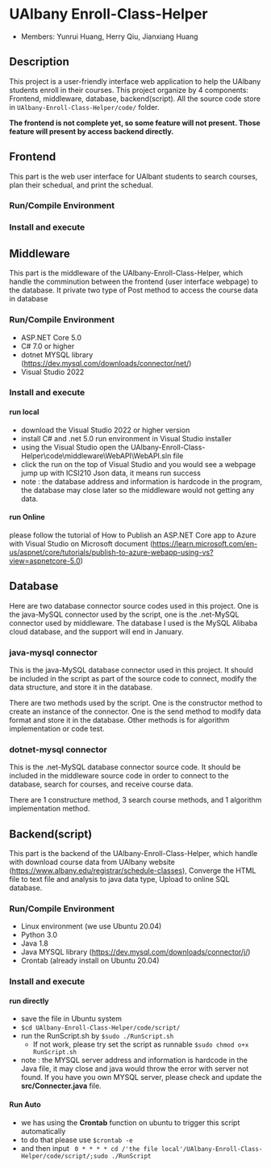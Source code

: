# UAlbany Enroll-Class-Helper
- Members: Yunrui Huang, Herry Qiu, Jianxiang Huang

## Description
This project is a user-friendly interface web application to help the UAlbany students enroll in their courses.
This project organize by 4 components: Frontend, middleware, database, backend(script).
All the source code store in `UAlbany-Enroll-Class-Helper/code/` folder.

**The frontend is not complete yet, so some feature will not present. Those feature will present by access backend directly.**


## Frontend
This part is the web user interface for UAlbant students to search courses, plan their schedual, and print the schedual. 

### Run/Compile Environment
### Install and execute



## Middleware
This part is the middleware of the UAlbany-Enroll-Class-Helper, which handle the comminution between the frontend (user interface webpage) to the database. It private two type of Post method to access the course data in database

### Run/Compile Environment
- ASP.NET Core 5.0
- C# 7.0 or higher
- dotnet MYSQL library (https://dev.mysql.com/downloads/connector/net/)
- Visual Studio 2022
### Install and execute
#### run local
- download the Visual Studio 2022 or higher version
- install C# and .net 5.0 run environment in Visual Studio installer
- using the Visual Studio open the UAlbany-Enroll-Class-Helper\code\middleware\WebAPI\WebAPI.sln file
- click the run on the top of Visual Studio and you would see a webpage jump up with ICSI210 Json data, it means run success
- note : the database address and information is hardcode in the program, the database may close later so the middleware would not getting any data.
#### run Online
please follow the tutorial of How to Publish an ASP.NET Core app to Azure with Visual Studio on Microsoft document (https://learn.microsoft.com/en-us/aspnet/core/tutorials/publish-to-azure-webapp-using-vs?view=aspnetcore-5.0)

## Database
Here are two database connector source codes used in this project. One is the java-MySQL connector used by the script, one is the .net-MySQL connector used by middleware. The database I used is the MySQL Alibaba cloud database, and the support will end in January.
### java-mysql connector
This is the java-MySQL database connector used in this project. It should be included in the script as part of the source code to connect, modify the data structure, and store it in the database.

There are two methods used by the script. One is the constructor method to create an instance of the connector. One is the send method to modify data format and store it in the database. Other methods is for algorithm implementation or code test.
### dotnet-mysql connector
This is the .net-MySQL database connector source code. It should be included in the middleware source code in order to connect to the database, search for courses, and receive course data.

There are 1 constructure method, 3 search course methods, and 1 algorithm implementation method.

## Backend(script)
This part is the backend of the UAlbany-Enroll-Class-Helper, which handle with download course data from UAlbany website (https://www.albany.edu/registrar/schedule-classes), Converge the HTML file to text file and analysis to java data type, Upload to online SQL database.

### Run/Compile Environment
- Linux environment (we use Ubuntu 20.04)
- Python 3.0
- Java 1.8
- Java MYSQL library (https://dev.mysql.com/downloads/connector/j/)
- Crontab (already install on Ubuntu 20.04)
### Install and execute
#### run directly
-  save the file in Ubuntu system
- `$cd UAlbany-Enroll-Class-Helper/code/script/`
- run the RunScript.sh by `$sudo ./RunScript.sh`
  - If not work, please try set the script as runnable `$sudo chmod o+x RunScript.sh`
- note : the MYSQL server address and information is hardcode in the Java file, it may close and java would throw the error with server not found. If you have you own MYSQL server, please check and update the **src/Connecter.java** file.

#### Run Auto 
- we has using the **Crontab** function on ubuntu to trigger this script automatically
- to do that please use `$crontab -e`
- and then input ` 0 * * * * cd /'the file local'/UAlbany-Enroll-Class-Helper/code/script/;sudo ./RunScript`


